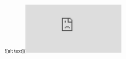 ![alt text](![alt text](https://github.com/um-univie/Project_poster/blob/main/20240515_UM_Poster.pdf?raw=true)
